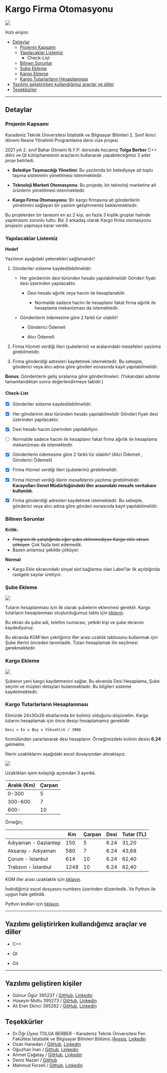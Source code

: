 # Kargo Firma Otomasyonu

![](doc/doc-images/img-0001-girisekrani.png)

Hızlı erişim:
- [Detaylar](#Detaylar)
    - [Projenin Kapsamı](#Projenin-Kapsamı)
    - [Yapılacaklar Listemiz](#Yapılacaklar-Listemiz)
        - Check-List
    - [Bilinen Sorunlar](#Bilinen-Sorunlar)
    - [Şube Ekleme](#Şube-Ekleme)
    - [Kargo Ekleme](#Kargo-Ekleme)
    - [Kargo Tutarlarların Hesaplanması](#Kargo-Tutarlarların-Hesaplanması)
- [Yazılımı geliştirirken kullandığımız araçlar ve diller](#Yazılımı-geliştirirken-kullandığımız-araçlar-ve-diller)
- [Teşekkürler](#Teşekkürler)

---

## Detaylar

### Projenin Kapsamı
Karadeniz Teknik Üniversitesi İstatistik ve Bilgisayar Bilimleri 2. Sınıf ikinci dönem Nesne Yönelimli Programlama dersi vize projesi.

2021 yılı 2. sınıf Bahar Dönemi N.Y.P. dersinde hocamız **Tolga Berber** C++ dilini ve Qt kütüphanesinin araçlarını kullanarak yapabileceğimiz 3 adet proje belirledi.

- **Belediye Taşımacılığı Yönetimi**: Bu yazılımda bir belediyeye ait toplu taşıma sisteminin yönetilmesi istenmektedir.

- **Teknoloji Marketi Otomasyonu**: Bu projede, bir teknoloji marketine ait ürünlerin yönetilmesi istenmektedir.

- **Kargo Firma Otomasyonu**: Bir kargo firmasına ait gönderilerin yönetimini sağlayan bir yazılım
geliştirmemiz beklenmektedir.

Bu projelerden bir tanesini en az 2 kişi, en fazla 3 kişilik gruplar halinde yapılmasını zorunlu tuttu. Biz 3 arkadaş olarak Kargo firma otomasyonu projesini yapmaya karar verdik.

### Yapılacaklar Listemiz

**Hedef**

Yazılımın aşağıdaki yetenekleri sağlamalıdır!

1. Gönderiler sisteme kaydedilebilmelidir.

    - Her gönderinin desi türünden hesabı yapılabilmelidir Gönderi fiyatı desi üzerinden yapılacaktır.

        - Desi hesabı ağırlık veya hacim ile hesaplanabilir

            - Normalde sadece hacim ile hesaplanır fakat firma ağırlık ile hesaplama mekanizması da istemektedir.

    - Gönderilerin ödemesine göre 2 farklı tür olabilir!

        - Gönderici Ödemeli

        - Alıcı Ödemeli

2. Firma Hizmet verdiği illeri (şubelerini) ve aralarındaki mesafeleri yazılıma girebilmelidir.

3. Firma gönderdiği adresleri kaydetmek istemektedir. Bu sebeple, gönderici veya alıcı adına göre gönderi esnasında kayıt yapılabilmelidir.

**Bonus**: Gönderilerin geliş sıralarına göre gönderilmeleri. (Yukarıdaki adımlar tamamlandıktan sonra değerlendirmeye
tabidir.)

#### Check-List

- [x] Gönderiler sisteme kaydedilebilmelidir.

- [x] Her gönderinin desi türünden hesabı yapılabilmelidir Gönderi fiyatı desi üzerinden yapılacaktır.

- [x] Desi hesabı hacim üzerinden yapılabiliyor.

- [ ] Normalde sadece hacim ile hesaplanır fakat firma ağırlık ile hesaplama mekanizması da istemektedir.

- [x] Gönderilerin ödemesine göre 2 farklı tür olabilir! (Alici Ödemeli , Gönderici Ödemeli)

- [x] Firma Hizmet verdiği illeri (şubelerini) girebilmelidir.

- [x] Firma Hizmet verdiği illerin mesafelerini yazılıma girebilmelidir. **Karayolları Genel Müdürlüğündeki iller arasındaki mesafe veritabanı kullanıldı.** 

- [x] Firma gönderdiği adresleri kaydetmek istemektedir. Bu sebeple, gönderici veya alıcı adına göre gönderi esnasında kayıt yapılabilmelidir.

### Bilinen Sorunlar

**Kritik:**
- ~~Program ilk çalıştığında eğer şube eklenmediyse Kargo ekle ekranı çöküyor.~~ Çok fazla test edemedik.
- Bazen anlamsız şekilde çöküyor.

**Normal**
- Kargo Ekle ekranındaki sinyal slot bağlantısı olan Label'lar ilk açıldığında rastgele sayılar üretiyor. 

### Şube Ekleme

![](doc/doc-images/img-0002-subeekleekrani.png)

Tutarın hesaplanması için ilk olarak şubelerin eklenmesi gerektir. Kargo tutarların hesaplanması oluşturduğumuz tablo için [tıklayın](#Kargo-Tutarlarların-Hesaplanması).

Bu ekran da şube adı, telefon numarası, yetkiki kişi ve şube ekranını kaydediyoruz. 

Bu ekranda KGM'den çektiğimiz iller arası uzaklık tablosunu kullanmak için Şube illerini önceden tanımladık. Tutarı hesaplamak ilin seçilmesi gerekmektedir.


### Kargo Ekleme

![](doc/doc-images/img-0003-kargoekleekrani.png)

Şubenin yeni kargo kaydetmesini sağlar. Bu ekranda Desi Hesaplama, Şube seçimi ve müşteri detayları bulanmaktadır. Bu bilgileri sisteme kaydetmektedir.




### Kargo Tutarlarların Hesaplanması

Elimizde 24x30x26 ebatlarında bir kolimiz olduğunu düşünelim. Kargo tutarını hesaplamak için önce desiyi hesaplamamız gereklidir. 

`Desi = En x Boy x Yükseklik / 3000`

formülünden  yararlanarak desi hesaplanır. Örneğimizdeki kolinin desisi **6.24** gelmekte. 

İllerin uzaklıklarını aşağıdaki excel dosaysından almaktayız.

![](doc/doc-images/img-0004-tutar.png)

Uzaklıkları işem kolaylığı açısından 3 ayırdık.

| Aralık (Km) | Çarpan |
|-------------|--------|
|   0-300     |    5   |
| 300-600     |    7   |
| 600-        |    10  |

Örneğin;

|                     | Km   | Çarpan | Desi | Tutar (TL) |
|---------------------|------|--------|------|--------|
|Adıyaman - Gaziantep | 150  |    5   | 6.24 |  31,20 |
|Aksaray - Adıyaman   | 580  |    7   | 6.24 |  43,68 |
|Çorum - İstanbul     | 614  |    10  | 6.24 |  62,40 |
|Trabzon - İstanbul   | 1248 |    10  | 6.24 |  62,40 |


KGM iller arası uzaklaklık için [tıklayın](https://www.kgm.gov.tr/Sayfalar/KGM/SiteTr/Root/Uzakliklar.aspx).

İndirdiğimiz excel dosyasını numbers üzerinden düzenledik. Ve Python ile uygun hale getirdik. 

Python kodları için [tıklayın](doc/doc-ipynb).

---


## Yazılımı geliştirirken kullandığımız araçlar ve diller

- C++

- Qt

- Git

---
  
## Yazılımı geliştiren kişiler

- Gülnur Ögür 395237 / [GitHub](https://github.com/gulnurogur "Gülnur Ögür Github Profili"), [Linkedin](https://www.linkedin.com/in/gülnur-ögür/)
- Hüseyin Mutlu 395273 / [GitHub](https://github.com/huseyin5 "Hüseyin Mutlu Github Profili"), [Linkedin](https://www.linkedin.com/in/huseyin-mutlu-a23a88164/)
- Ali Eren Ekinci 395262 / [GitHub](https://github.com/alierenekinci "Ali Eren Ekinci Github Profili"), [Linkedin](https://www.linkedin.com/in/alierenekinci/)


## Teşekkürler
- Dr.Öğr.Üyesi TOLGA BERBER - Karadeniz Teknik Üniversitesi Fen Fakültesi İstatistik ve Bilgisayar Bilimleri Bölümü /[Avesis](https://avesis.ktu.edu.tr/tberber), [Linkedin](https://www.linkedin.com/in/tolga-berber-606b2218/)
- Ozan Hanedan / [GitHub](https://github.com/ohanedan), [Linkedin](https://www.linkedin.com/in/ozanhanedan/)
- Oğuzhan İnan / [Github](https://github.com/oguzhaninan), [Linkedin](https://www.linkedin.com/in/oguzhaninan/?originalSubdomain=tr)
- Ahmet Çağatay / [GitHub](https://github.com/ahmetcagatay), [Linkedin](https://www.linkedin.com/in/ahmet-çağatay-61b2281aa/)
- Deniz Nazari / [GitHub](https://github.com/DenizNazari)
- Mahmud Ferzeli / [Github](https://github.com/mahmudfrzl), [Linkedin](https://www.linkedin.com/in/mahmud-ferzeli-4078b020b/)
